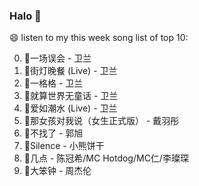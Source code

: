 

### Halo 👋

😄 listen to my this week song list of top 10:

0. 🌈一场误会 - 卫兰
1. 🌈街灯晚餐 (Live) - 卫兰
2. 🌈一格格 - 卫兰
3. 🌈就算世界无童话 - 卫兰
4. 🌈爱如潮水 (Live) - 卫兰
5. 🌈那女孩对我说（女生正式版） - 戴羽彤
6. 🌈不找了 - 郭旭
7. 🌈Silence - 小熊饼干
8. 🌈几点 - 陈冠希/MC Hotdog/MC仁/李璨琛
9. 🌈大笨钟 - 周杰伦

